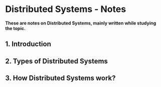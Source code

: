 # Distributed Systems - Notes

**These are notes on Distributed Systems, mainly written while studying the topic.**

## 1. Introduction


## 2. Types of Distributed Systems


## 3. How Distributed Systems work?

